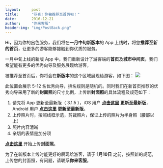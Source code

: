 ```yaml
---
layout:     post
title:      "恭喜！你被推荐至首页啦！"
date:       2016-12-21
author:     "你来客服"
header-img: "img/PostBack.png"
---
```


Hi，因为你的出色服务，我们将在**一月中旬新版本**的 App 上线时，将您**推荐至新的首页**，让更多的游客能够接触到你优质的服务。

一月中旬上线的新版 App 中，我们重新设计了游客端的**首页**及**城市中间页**，我们希望能有更多的优秀向导及服务展现给游客。

被推荐至首页后，你将会在**新版本**的这个区域展现给游客，如下图：
![](https://file.nilai.com/3.2index2.png)

此位置会展示 5-12 名优秀向导，排名规则是随机的。同时我们在新首页推荐的优秀向导采用了新的**封面照**的尺寸比例，上传新**封面照**的具体流程及规范如下：  

1. 请先将 App 更新至最新版（ 3.1.5 ），iOS 用户 [**点击这里**](www.nilai.com)  **更新至最新版**，Android 用户 [**点击这里**](www.nilai.com)  **更新至最新版**。
2. 上传照片时，按照线框示范，剪裁照片，保证上传的照片为半身照（腰部以上）
3. 照片内容清晰
4. 亲切的表情是加分项

[**点击这里**](www.nilai.com) 开始上传**封面照**。

为了在新版本上线时能更好的展现给游客，请于 **1月10日** 之前，按照新的规范，上传您的封面照，有问题，请联系**你来客服**。